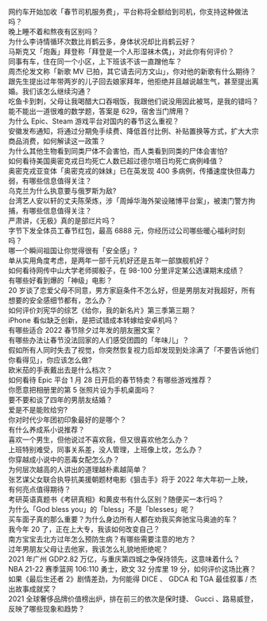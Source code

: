 网约车开始加收「春节司机服务费」，平台称将全额给到司机，你支持这种做法吗？  
晚上睡不着和熬夜有区别吗？  
为什么李诗情循环次数比肖鹤云多，身体状况却比肖鹤云好？  
马斯克又「炮轰」拜登称「拜登是一个人形湿袜木偶」，对此你有何评价？  
同事有车，住在同一个小区，上下班该不该一直蹭他车？  
周杰伦发文称「新歌 MV 已拍，其它请去问方文山」，你对他的新歌有什么期待？  
跟先生提出过年带两岁的儿子回去娘家拜年，他拒绝并且越说越生气，甚至提出离婚。我们该怎么继续沟通？  
吃鱼卡到刺，父母让我喝醋大口吞咽饭，我跟他们说没用因此被骂，是我的错吗？  
能不能出一道很难的数学题，答案是 629，宿舍当门牌用？  
为什么 Epic、Steam 游戏平台对国内的春节这么重视？  
安徽发布通知，将通过分期免手续费、降低首付比例、补贴置换等方式，扩大大宗商品消费，如何解读这一政策？  
为什么其他生物看到同类尸体不会害怕，而人类看到同类的尸体会害怕?  
如何看待美国奥密克戎日均死亡人数已超过德尔塔日均死亡病例峰值？  
奥密克戎亚变体「奥密克戎的妹妹」已在英发现 400 多病例，传播速度快但毒力弱，有哪些信息值得关注？  
乌克兰为什么执意要与俄罗斯为敌?  
台湾艺人安以轩的丈夫陈荣炼，涉「周焯华海外架设赌博平台案」，被澳门警方拘捕，有哪些信息值得关注？  
严肃讲，《无极》真的是部烂片吗？  
字节下发全体员工春节红包，最高 6888 元，你经历过公司哪些暖心福利时刻吗？  
哪一个瞬间祖国让你觉得很有「安全感」?  
单从实用角度考虑，是两年一部千元机好还是五年一部旗舰机好？  
如何看待网传中山大学老师掷骰子，在 98-100 分里评定某公选课期末成绩？  
有哪些好看到爆的「神级」电影？  
20 岁谈了恋爱父母不同意，男方家庭条件不怎么好，但是男朋友对我超好，所有想要的安全感细节都有，怎么办？  
如何评价刘宪华的综艺《给你，我的新名片》第三季第三期？  
iPhone 看似缺乏创新，是把试错成本转嫁给安卓机吗？  
有哪些适合 2022 春节除夕过年发的朋友圈文案？  
有哪些办法让春节没法回家的人们感受团圆的「年味儿」？  
假如所有人同时失去了视觉，你突然恢复视力后却发现到处涂满了「不要告诉他们你看得见」，你应该怎么做?  
欧米茄的手表戴出去是什么档次？  
如何看待 Epic 平台 1 月 28 日开启的春节特卖？有哪些游戏推荐？  
你愿意把相册里的第 5 张照片设为手机桌面吗？  
要不要和谈了四年的男朋友结婚？  
爱是不是能败给穷?  
你对时代少年团初印象最好的是哪个？  
有什么养成系小说推荐？  
喜欢一个男生，但他说过不喜欢我，但又很喜欢他怎么办？  
上班特别难受，同事关系差，没人管理，上班像上坟，怎么办？  
你穿越成小说中的恶毒女配怎么办？  
为何层次越高的人讲出的道理越朴素越简单？  
张艺谋父女联合执导抗美援朝题材电影《狙击手》将于 2022 年大年初一上映，有何亮点值得期待？  
考研英语真题书《考研真相》和黄皮书有什么区别？随便买一本行吗？  
为什么「God bless you」的「bless」不是「blesses」呢？  
买车面子真的那么重要？为什么身边所有人都在劝我买奔驰宝马奥迪的车？  
我今年 20 了，正在上大专，我该如何改变自己？  
南方宝宝去北方过年怎么预防生病？有哪些需要注意的地方？  
过年男朋友父母让去他家，我该怎么礼貌地拒绝呢？  
2021 年广州 GDP2.82 万亿，与重庆第四城之争保持领先，这意味着什么？  
NBA 21-22 赛季篮网 106:110 勇士，欧文 32 分库里 19 分，如何评价这场比赛？  
如果《最后生还者 2》剧情差劲，为何能得 DICE 、 GDCA 和 TGA 最佳叙事 / 杰出故事成就奖？  
2021 全球奢侈品牌价值榜出炉，排在前三的依次是保时捷、 Gucci 、路易威登，反映了哪些现象和趋势？  
